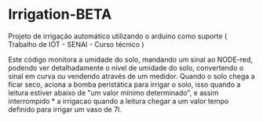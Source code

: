 # Irrigation-BETA
Projeto de irrigação automático utilizando o arduino como suporte ( Trabalho de IOT - SENAI - Curso técnico )

Este código monitora a umidade do solo, mandando um sinal ao NODE-red, podendo ver detalhadamente o nível de umidade do solo, convertendo o sinal em curva ou vendendo através de um medidor. Quando o solo chega a ficar seco, aciona a bomba peristática para irrigar o solo, isso quando a leitura estiver abaixo de "um valor mínimo determinado", e assim interrompido * a irrigacao quando a leitura chegar a um valor tempo definido para irrigar um vaso de 7l.
